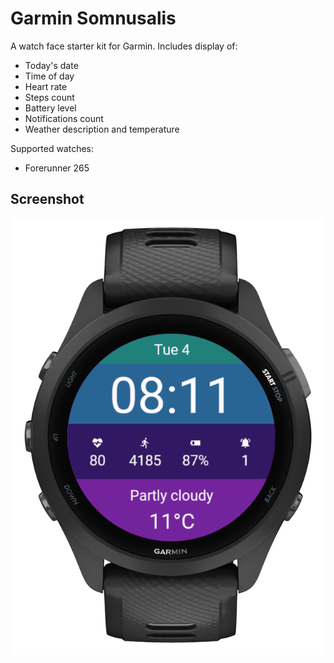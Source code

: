 # Garmin Somnusalis

A watch face starter kit for Garmin. Includes display of:

- Today's date
- Time of day
- Heart rate
- Steps count
- Battery level
- Notifications count
- Weather description and temperature

Supported watches:

- Forerunner 265

## Screenshot

![Screenshot](Screenshot.png)
